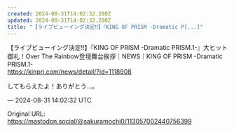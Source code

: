 ```yaml
---
created: 2024-08-31T14:02:32.280Z
updated: 2024-08-31T14:02:32.280Z
title: "【ライブビューイング決定‼】『KING OF PRISM -Dramatic P[...]"
---
```


<p>【ライブビューイング決定‼】『KING OF PRISM -Dramatic PRISM.1-』大ヒット御礼！Over The Rainbow登壇舞台挨拶｜NEWS｜KING OF PRISM -Dramatic PRISM.1-<br /><a href="https://kinpri.com/news/detail/?id=1118908" target="_blank" rel="nofollow noopener" translate="no"><span class="invisible">https://</span><span class="ellipsis">kinpri.com/news/detail/?id=111</span><span class="invisible">8908</span></a></p><p>してもらえたよ！ありがとう…。</p>

&mdash; 2024-08-31 14:02:32 UTC

Original URL: https://mastodon.social/@sakuramochi0/113057002440756399

